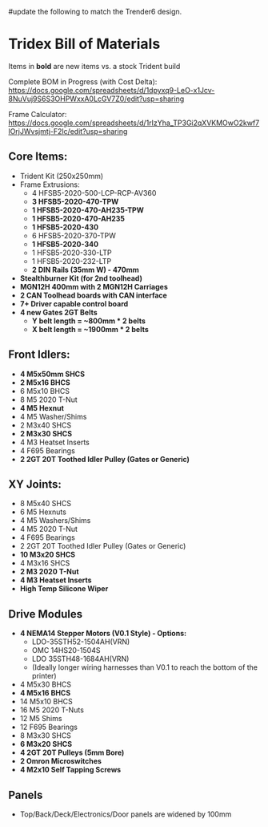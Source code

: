 #update the following to match the Trender6 design.

# Tridex Bill of Materials

Items in **bold** are new items vs. a stock Trident build

Complete BOM in Progress (with Cost Delta): https://docs.google.com/spreadsheets/d/1dpyxq9-LeO-x1Jcv-8NuVuj9S6S3OHPWxxA0LcGV7Z0/edit?usp=sharing

Frame Calculator: https://docs.google.com/spreadsheets/d/1rIzYha_TP3Gi2qXVKMOwO2kwf7lOrjJWvsjmtj-F2lc/edit?usp=sharing

## Core Items:

- Trident Kit (250x250mm)
- Frame Extrusions:
  - 4 HFSB5-2020-500-LCP-RCP-AV360
  - **3 HFSB5-2020-470-TPW**
  - **1 HFSB5-2020-470-AH235-TPW**
  - **1 HFSB5-2020-470-AH235**
  - **1 HFSB5-2020-430**
  - 6 HFSB5-2020-370-TPW
  - **1 HFSB5-2020-340**
  - 1 HFSB5-2020-330-LTP
  - 1 HFSB5-2020-232-LTP
  - **2 DIN Rails (35mm W) - 470mm**
- **Stealthburner Kit (for 2nd toolhead)**
- **MGN12H 400mm with 2 MGN12H Carriages**
- **2 CAN Toolhead boards with CAN interface**
- **7+ Driver capable control board**
- **4 new Gates 2GT Belts**
  - **Y belt length = ~800mm * 2 belts**
  - **X belt length = ~1900mm * 2 belts**

## Front Idlers:

- **4 M5x50mm SHCS** 
- **2 M5x16 BHCS**
- 6 M5x10 BHCS
- 8 M5 2020 T-Nut
- **4 M5 Hexnut**
- 4 M5 Washer/Shims
- 2 M3x40 SHCS
- **2 M3x30 SHCS**
- 4 M3 Heatset Inserts
- 4 F695 Bearings
- **2 2GT 20T Toothed Idler Pulley (Gates or Generic)**

## XY Joints:

- 8 M5x40 SHCS
- 6 M5 Hexnuts
- 4 M5 Washers/Shims
- 4 M5 2020 T-Nut
- 4 F695 Bearings
- 2 2GT 20T Toothed Idler Pulley (Gates or Generic)
- **10 M3x20 SHCS**
- 4 M3x16 SHCS
- **2 M3 2020 T-Nut**
- **4 M3 Heatset Inserts**
- **High Temp Silicone Wiper**

## Drive Modules

- **4 NEMA14 Stepper Motors (V0.1 Style) - Options:**
  - LDO-35STH52-1504AH(VRN)
  - OMC 14HS20-1504S
  - LDO 35STH48-1684AH(VRN) 
  - (Ideally longer wiring harnesses than V0.1 to reach the bottom of the printer)
- 4 M5x30 BHCS
- **4 M5x16 BHCS**
- 14 M5x10 BHCS
- 16 M5 2020 T-Nuts
- 12 M5 Shims
- 12 F695 Bearings
- 8 M3x30 SHCS
- **6 M3x20 SHCS**
- **4 2GT 20T Pulleys (5mm Bore)**
- **2 Omron Microswitches**
- **4 M2x10 Self Tapping Screws**

## Panels

- Top/Back/Deck/Electronics/Door panels are widened by 100mm

